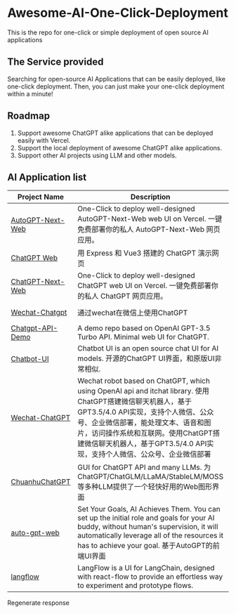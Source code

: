 # Awesome-AI-One-Click-Deployment
This is the repo for one-click or simple deployment of open source AI applications

## The Service provided
Searching for open-source AI Applications that can be easily deployed, like one-click deployment.
Then, you can just make your one-click deployment within a minute!

## Roadmap
 1. Support awesome ChatGPT alike applications that can be deployed easily with Vercel.
 2. Support the local deployment of awesome ChatGPT alike applications.
 3. Support other AI projects using LLM and other models.

## AI Application list
| Project Name       | Description                                                                                                                                                  | Deployment     |
|--------------------|--------------------------------------------------------------------------------------------------------------------------------------------------------------|----------------|
| [AutoGPT-Next-Web](https://github.com/Dogtiti/AutoGPT-Next-Web)   | One-Click to deploy well-designed AutoGPT-Next-Web web UI on Vercel. 一键免费部署你的私人 AutoGPT-Next-Web 网页应用。                                                                                                                        | [Deploy with Vercel](https://vercel.com/new/clone?repository-url=https%3A%2F%2Fgithub.com%2FDogtiti%2FAutoGPT-Next-Web&env=OPENAI_API_KEY&project-name=autogpt-next-web&repository-name=AutoGPT-Next-Web) |
| [ChatGPT Web](https://github.com/Chanzhaoyu/chatgpt-web)        | 用 Express 和 Vue3 搭建的 ChatGPT 演示网页                                                                                                                   | Deploy with Railway |
| [ChatGPT-Next-Web](https://github.com/Yidadaa/ChatGPT-Next-Web)   | One-Click to deploy well-designed ChatGPT web UI on Vercel. 一键免费部署你的私人 ChatGPT 网页应用。                                                                                                                        | Deploy with Vercel |
| [Wechat-Chatgpt](https://github.com/fuergaosi233/wechat-chatgpt)     | 通过wechat在微信上使用ChatGPT                                                                                                                               | [Deploy with Railway](https://railway.app/template/dMLG70?referralCode=bIYugQ) |
| [Chatgpt-API-Demo](https://github.com/anse-app/chatgpt-demo)       |A demo repo based on OpenAI GPT-3.5 Turbo API. Minimal web UI for ChatGPT.                                                                                                                                  | Deploy with Vercel |
| [Chatbot-UI](https://github.com/mckaywrigley/chatbot-ui)        | Chatbot UI is an open source chat UI for AI models. 开源的ChatGPT UI界面，和原版UI非常相似.                                                                                                                           | Deploy with Vercel |
| [Wechat-ChatGPT](https://github.com/fuergaosi233/wechat-chatgpt)  | Wechat robot based on ChatGPT, which using OpenAI api and itchat library. 使用ChatGPT搭建微信聊天机器人，基于GPT3.5/4.0 API实现，支持个人微信、公众号、企业微信部署，能处理文本、语音和图片，访问操作系统和互联网。使用ChatGPT搭建微信聊天机器人，基于GPT3.5/4.0 API实现，支持个人微信、公众号、企业微信部署                                                                 | [Deploy with Railway](https://railway.app/template/dMLG70?referralCode=bIYugQ) |
| [ChuanhuChatGPT](https://github.com/GaiZhenbiao/ChuanhuChatGPT)     | GUI for ChatGPT API and many LLMs. 为ChatGPT/ChatGLM/LLaMA/StableLM/MOSS等多种LLM提供了一个轻快好用的Web图形界面                                                                          | [Deploy with Railway](https://huggingface.co/login?next=%2Fspaces%2FJohnSmith9982%2FChuanhuChatGPT%3Fduplicate%3Dtrue) |
| [auto-gpt-web](https://github.com/jina-ai/auto-gpt-web)       | Set Your Goals, AI Achieves Them. You can set up the initial role and goals for your AI buddy, without human's supervision, it will automatically leverage all of the resources it has to achieve your goal. 基于AutoGPT的前端UI界面                                                                                                                                     |                  |
| [langflow](https://github.com/logspace-ai/langflow)           | LangFlow is a UI for LangChain, designed with react-flow to provide an effortless way to experiment and prototype flows.                                      | [Deploy with Railway](https://console.cloud.google.com/cloudshell/open?git_repo=https://github.com/genome21/langflow&working_dir=scripts&shellonly=true&tutorial=walkthroughtutorial.md) |




Regenerate response

